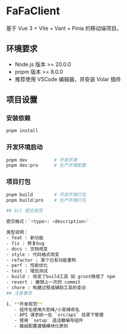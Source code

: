 # FaFaClient

基于 Vue 3 + Vite + Vant + Pinia 的移动端项目。

## 环境要求

- Node.js 版本 >= 20.0.0
- pnpm 版本 >= 8.0.0
- 推荐使用 VSCode 编辑器，并安装 Volar 插件

## 项目设置

### 安装依赖
```sh
pnpm install
```

### 开发环境启动
```sh
pnpm dev          # 开发环境
pnpm dev:pro      # 生产环境配置
```

### 项目打包
```sh
pnpm build        # 开发环境打包
pnpm build:pro    # 生产环境打包

## Git 提交规范

提交格式：`<type>: <description>`

类型说明：
- feat : 新功能
- fix : 修复bug
- docs : 文档改变
- style : 代码格式改变
- refactor : 某个已有功能重构
- perf : 性能优化
- test : 增加测试
- build : 改变了build工具 如 grunt换成了 npm
- revert : 撤销上一次的 commit
- chore : 构建过程或辅助工具的变动
## 注意事项

1. **开发规范**
   - 组件名使用大驼峰/小驼峰命名
   - API 请求统一在 `src/api` 目录下管理
   - 使用 `setup` 语法糖编写组件
   - 路由配置遵循模块化原则
   